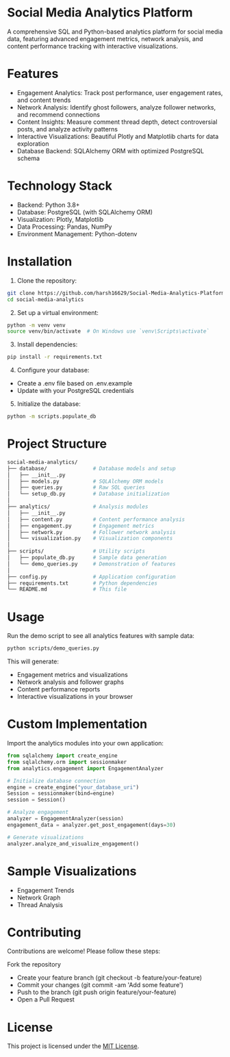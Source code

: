 # Social Media Analytics Platform

A comprehensive SQL and Python-based analytics platform for social media data, featuring advanced engagement metrics, network analysis, and content performance tracking with interactive visualizations.

# Features
- Engagement Analytics: Track post performance, user engagement rates, and content trends
- Network Analysis: Identify ghost followers, analyze follower networks, and recommend connections
- Content Insights: Measure comment thread depth, detect controversial posts, and analyze activity patterns
- Interactive Visualizations: Beautiful Plotly and Matplotlib charts for data exploration
- Database Backend: SQLAlchemy ORM with optimized PostgreSQL schema

# Technology Stack
- Backend: Python 3.8+
- Database: PostgreSQL (with SQLAlchemy ORM)
- Visualization: Plotly, Matplotlib
- Data Processing: Pandas, NumPy
- Environment Management: Python-dotenv

# Installation
1. Clone the repository:

```bash
git clone https://github.com/harsh16629/Social-Media-Analytics-Platform.git
cd social-media-analytics
```

2. Set up a virtual environment:

```bash
python -m venv venv
source venv/bin/activate  # On Windows use `venv\Scripts\activate`
```

3. Install dependencies:

```bash
pip install -r requirements.txt
```

4. Configure your database:

- Create a .env file based on .env.example
- Update with your PostgreSQL credentials

5. Initialize the database:

```bash
python -m scripts.populate_db
```

# Project Structure

```bash
social-media-analytics/
├── database/               # Database models and setup
│   ├── __init__.py
│   ├── models.py           # SQLAlchemy ORM models
│   ├── queries.py          # Raw SQL queries
│   └── setup_db.py         # Database initialization
│
├── analytics/              # Analysis modules
│   ├── __init__.py
│   ├── content.py          # Content performance analysis
│   ├── engagement.py       # Engagement metrics
│   ├── network.py          # Follower network analysis
│   └── visualization.py    # Visualization components
│
├── scripts/                # Utility scripts
│   ├── populate_db.py      # Sample data generation
│   └── demo_queries.py     # Demonstration of features
│
├── config.py               # Application configuration
├── requirements.txt        # Python dependencies
└── README.md               # This file
```

# Usage
Run the demo script to see all analytics features with sample data:

```bash
python scripts/demo_queries.py
```

This will generate:

- Engagement metrics and visualizations
- Network analysis and follower graphs
- Content performance reports
- Interactive visualizations in your browser

# Custom Implementation
Import the analytics modules into your own application:

```python
from sqlalchemy import create_engine
from sqlalchemy.orm import sessionmaker
from analytics.engagement import EngagementAnalyzer

# Initialize database connection
engine = create_engine("your_database_uri")
Session = sessionmaker(bind=engine)
session = Session()

# Analyze engagement
analyzer = EngagementAnalyzer(session)
engagement_data = analyzer.get_post_engagement(days=30)

# Generate visualizations
analyzer.analyze_and_visualize_engagement()
```
# Sample Visualizations
- Engagement Trends
- Network Graph
- Thread Analysis

# Contributing
Contributions are welcome! Please follow these steps:

Fork the repository
- Create your feature branch (git checkout -b feature/your-feature)
- Commit your changes (git commit -am 'Add some feature')
- Push to the branch (git push origin feature/your-feature)
- Open a Pull Request

# License
This project is licensed under the [MIT License](LICENSE).